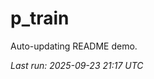 # p_train

Auto-updating README demo.

<!--START_SECTION:status-->
_Last run: 2025-09-23 21:17 UTC_
<!--END_SECTION:status-->




















































































































































































































































































































































































































































































































































































































































































































































































































